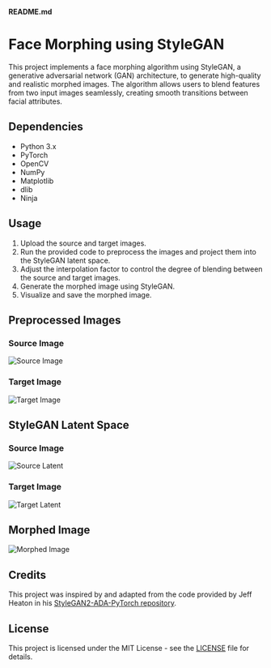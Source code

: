 **README.md**

# Face Morphing using StyleGAN

This project implements a face morphing algorithm using StyleGAN, a generative adversarial network (GAN) architecture, to generate high-quality and realistic morphed images. The algorithm allows users to blend features from two input images seamlessly, creating smooth transitions between facial attributes.

## Dependencies

- Python 3.x
- PyTorch
- OpenCV
- NumPy
- Matplotlib
- dlib
- Ninja

## Usage

1. Upload the source and target images.
2. Run the provided code to preprocess the images and project them into the StyleGAN latent space.
3. Adjust the interpolation factor to control the degree of blending between the source and target images.
4. Generate the morphed image using StyleGAN.
5. Visualize and save the morphed image.

## Preprocessed Images

### Source Image

![Source Image](images/source_preprocessed.png)

### Target Image

![Target Image](bobble_Ai_project/image5.webp)

## StyleGAN Latent Space

### Source Image

![Source Latent](images/source_latent.png)

### Target Image

![Target Latent](images/target_latent.png)

## Morphed Image

![Morphed Image](images/morphed_image.png)

## Credits

This project was inspired by and adapted from the code provided by Jeff Heaton in his [StyleGAN2-ADA-PyTorch repository](https://github.com/NVlabs/stylegan2-ada-pytorch).

## License

This project is licensed under the MIT License - see the [LICENSE](LICENSE) file for details.
